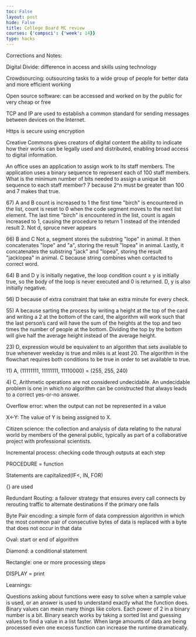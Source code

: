 ```yaml
---
toc: False
layout: post
hide: False
title: College Board MC review
courses: {'compsci': {'week': 14}}
type: hacks
---
```

<html>
<head>Corrections and Notes: </head>
<p>Digital Divide: difference in access and skills using technology</p>
<p>Crowdsourcing: outsourcing tasks to a wide group of people for better data and more efficient working</p>
<p>Open source software: can be accessed and worked on by the public for very cheap or free</p>
<p>TCP and IP are used to establish a common standard for sending messages between devices on the Internet.</p>
<p>Https is secure using encryption</p>
<p>Creative Commons gives creators of digital content the ability to indicate how their works can be legally used and distributed, enabling broad access to digital information.</p>
<p>An office uses an application to assign work to its staff members. The application uses a binary sequence to represent each of 100 staff members. What is the minimum number of bits needed to assign a unique bit sequence to each staff member? 7 because 2^n must be greater than 100 and 7 makes that true.</p>
<p>67) A and B count is increased to 1 the first time "birch" is encountered in the list, count is reset to 0 when the code segment moves to the next list element. The last time "birch" is encountered in the list, count is again increased to 1, causing the procedure to return 1 instead of the intended result 2. Not d, spruce never appears</p>
<p>66) B and C Not a, segment stores the substring "lope" in animal. It then concatenates "lope" and "a", storing the result "lopea" in animal. Lastly, it concatenates the substring "jack" and "lopea", storing the result "jacklopea" in animal. C because string combines when contacted to correct word.</p>
<p>64) B and D y is initially negative, the loop condition count ≥ y is initially true, so the body of the loop is never executed and 0 is returned. D, y is also initially negative.</p>
<p>56) D because of extra constraint that take an extra minute for every check.</p>
<p>55) A because sarting the process by writing a height at the top of the card and writing a 2 at the bottom of the card, the algorithm will work such that the last person’s card will have the sum of the heights at the top and two times the number of people at the bottom. Dividing the top by the bottom will give half the average height instead of the average height.</p>
<p>23) D, expression would be equivalent to an algorithm that sets available to true whenever weekday is true and miles is at least 20. The algorithm in the flowchart requires both conditions to be true in order to set available to true.</p>
<p>11) A, (11111111, 11111111, 11110000) = (255, 255, 240)</p>
<p>4) C, Arithmetic operations are not considered undecidable. An undecidable problem is one in which no algorithm can be constructed that always leads to a correct yes-or-no answer.</p>
<p>Overflow error: when the output can not be represented in a value </p>
<p>X←Y: The value of Y is being assigned to X.</p>
<p>Citizen science: the collection and analysis of data relating to the natural world by members of the general public, typically as part of a collaborative project with professional scientists.</p>
<p>Incremental process: checking code through outputs at each step </p>
<p>PROCEDURE = function</p>
<p>Statements are capitalized(IF<, IN, FOR)</p>
{} are used</p>
<p>Redundant Routing: a failover strategy that ensures every call connects by rerouting traffic to alternate destinations if the primary one fails</p>
<p>Byte Pair encoding: a simple form of data compression algorithm in which the most common pair of consecutive bytes of data is replaced with a byte that does not occur in that data</p>
<p>Oval: start or end of algorithm</p>
<p>Diamond: a conditional statement</p>
<p>Rectangle: one or more processing steps</p>
<p>DISPLAY = print</p>

<head>Learnings: </head>

<p>Questions asking about functions were easy to solve when a sample value is used, or an answer is used to understand exactly what the function does. Binary values can mean many things like colors. Each power of 2 in a binary number is a bit. Binary search works by taking a sorted list and guessing values to find a value in a list faster. When large amounts of data are being processed even one excess function can increase the runtime dramatically.</p>
</html>